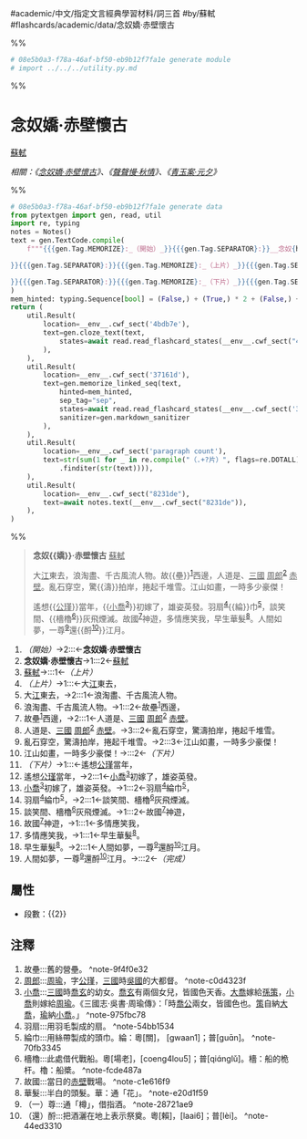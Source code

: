 #academic/中文/指定文言經典學習材料/詞三首 #by/蘇軾 #flashcards/academic/data/念奴嬌·赤壁懷古

%%
```Python
# 08e5b0a3-f78a-46af-bf50-eb9b12f7fa1e generate module
# import ../../../utility.py.md
```
%%

# 念奴嬌·赤壁懷古
<u>蘇軾</u>

_相關：《[念奴嬌·赤壁懷古](念奴嬌·赤壁懷古.md)》、《[聲聲慢·秋情](聲聲慢·秋情.md)》、《[青玉案·元夕](青玉案·元夕.md)》_

%%
```Python
# 08e5b0a3-f78a-46af-bf50-eb9b12f7fa1e generate data
from pytextgen import gen, read, util
import re, typing
notes = Notes()
text = gen.TextCode.compile(
	f"""{{{gen.Tag.MEMORIZE}:_（開始）_}}{{{gen.Tag.SEPARATOR}:}}__念奴{hard("嬌")}·赤壁懷古__{{{gen.Tag.TEXT}: }}{{{gen.Tag.SEPARATOR}:}}<u>蘇軾</u>{{{gen.Tag.TEXT}:

}}{{{gen.Tag.SEPARATOR}:}}{{{gen.Tag.MEMORIZE}:_（上片）_}}{{{gen.Tag.SEPARATOR}:}}大<u>江</u>東去，{{{gen.Tag.SEPARATOR}:}}浪淘盡、千古風流人物。{{{gen.Tag.SEPARATOR}:}}故{hard("壘")}{notes.embed('故壘', '舊的營壘。')}西邊，{{{gen.Tag.SEPARATOR}:}}人道是、<u>三國</u>&nbsp;<u>周郎</u>{notes.embed('<u>周郎</u>', '<u>周瑜</u>，字<u>公瑾</u>，<u>三國</u>時<u>吳國</u>的大都督。')}&nbsp;<u>赤壁</u>。{{{gen.Tag.SEPARATOR}:}}亂石穿空，驚{hard("濤")}拍岸，捲起千堆雪。{{{gen.Tag.SEPARATOR}:}}江山如畫，一時多少豪傑！{{{gen.Tag.TEXT}:

}}{{{gen.Tag.SEPARATOR}:}}{{{gen.Tag.MEMORIZE}:_（下片）_}}{{{gen.Tag.SEPARATOR}:}}遙想{hard("<u>公瑾</u>")}當年，{{{gen.Tag.SEPARATOR}:}}{hard(f"<u>小喬</u>{notes.embed('<u>小喬</u>', '<u>三國</u>時<u>喬玄</u>的幼女。<u>喬玄</u>有兩個女兒，皆國色天香。<u>大喬</u>嫁給<u>孫策</u>，<u>小喬</u>則嫁給<u>周瑜</u>。《三國志‧吳書‧周瑜傳》：「時<u>喬公</u>兩女，皆國色也。<u>策</u>自納<u>大喬</u>，<u>瑜</u>納<u>小喬</u>。」')}")}初嫁了，雄姿英發。{{{gen.Tag.SEPARATOR}:}}羽扇{notes.embed('羽扇', '用羽毛製成的扇。')}{hard("綸")}巾{notes.embed('綸巾', '用絲帶製成的頭巾。綸：粵[關]， [gwaan1]；普[ɡuɑ̄n]。')}，{{{gen.Tag.SEPARATOR}:}}談笑間、{hard(f"檣櫓{notes.embed('檣櫓', '此處借代戰船。粵[場老]，[coeng4lou5]；普[qiɑ́nɡlǔ]。檣：船的桅杆。櫓：船槳。')}")}灰飛煙滅。{{{gen.Tag.SEPARATOR}:}}故國{notes.embed('故國', '當日的<u>赤壁</u>戰場。')}神遊，{{{gen.Tag.SEPARATOR}:}}多情應笑我，{{{gen.Tag.SEPARATOR}:}}早生華髮{notes.embed('華髮', '半白的頭髮。華：通「花」。')}。{{{gen.Tag.SEPARATOR}:}}人間如夢，一尊{notes.embed('（一）尊', '通「樽」，借指酒。')}還{hard(f"酹{notes.embed('（還）酹', '把酒灑在地上表示祭奠。粵[賴]，[laai6]；普[lèi]。')}")}江月。{{{gen.Tag.SEPARATOR}:}}{{{gen.Tag.MEMORIZE}:_（完成）_}}"""
)
mem_hinted: typing.Sequence[bool] = (False,) + (True,) * 2 + (False,) + (True,) * 6 + (False,) + (True,) * 8 + (False,)
return (
	util.Result(
		location=__env__.cwf_sect('4bdb7e'),
		text=gen.cloze_text(text,
			states=await read.read_flashcard_states(__env__.cwf_sect("4bdb7e")),
		),
	),
	util.Result(
		location=__env__.cwf_sect('37161d'),
		text=gen.memorize_linked_seq(text,
			hinted=mem_hinted,
			sep_tag="sep",
			states=await read.read_flashcard_states(__env__.cwf_sect('37161d')),
			sanitizer=gen.markdown_sanitizer
		),
	),
	util.Result(
		location=__env__.cwf_sect('paragraph count'),
		text=str(sum(1 for _ in re.compile("（.+?片）", flags=re.DOTALL)
			.finditer(str(text)))),
	),
	util.Result(
		location=__env__.cwf_sect("8231de"),
		text=await notes.text(__env__.cwf_sect("8231de")),
	),
)
```
%%

<!--08e5b0a3-f78a-46af-bf50-eb9b12f7fa1e generate section="4bdb7e"--><!-- The following content is generated at 2023-03-09T21:28:03.544858+08:00. Any edits will be overridden! -->

> __念奴{{嬌}}·赤壁懷古__ <u>蘇軾</u>
>
> 大<u>江</u>東去，浪淘盡、千古風流人物。故{{壘}}<sup>[1](#^note-9f4f0e32)</sup>西邊，人道是、<u>三國</u>&nbsp;<u>周郎</u><sup>[2](#^note-c0d4323f)</sup>&nbsp;<u>赤壁</u>。亂石穿空，驚{{濤}}拍岸，捲起千堆雪。江山如畫，一時多少豪傑！
>
> 遙想{{<u>公瑾</u>}}當年，{{<u>小喬</u><sup>[3](#^note-975fbc78)</sup>}}初嫁了，雄姿英發。羽扇<sup>[4](#^note-54bb1534)</sup>{{綸}}巾<sup>[5](#^note-70fb3345)</sup>，談笑間、{{檣櫓<sup>[6](#^note-fcde487a)</sup>}}灰飛煙滅。故國<sup>[7](#^note-c1e616f9)</sup>神遊，多情應笑我，早生華髮<sup>[8](#^note-e20d1f59)</sup>。人間如夢，一尊<sup>[9](#^note-28721ae9)</sup>還{{酹<sup>[10](#^note-44ed3310)</sup>}}江月。 <!--SR:!2023-06-17,78,318!2023-05-21,55,318!2023-05-14,46,298!2023-05-20,52,298!2023-05-24,58,318!2023-05-14,50,298!2023-04-29,36,278!2023-05-02,37,278-->

<!--/08e5b0a3-f78a-46af-bf50-eb9b12f7fa1e-->

<!--08e5b0a3-f78a-46af-bf50-eb9b12f7fa1e generate section="37161d"--><!-- The following content is generated at 2023-03-09T21:28:03.530896+08:00. Any edits will be overridden! -->

1. _（開始）_→2:::←__念奴嬌·赤壁懷古__ <!--SR:!2023-11-24,395,258!2023-08-15,422,338-->
2. __念奴嬌·赤壁懷古__→1:::2←<u>蘇軾</u> <!--SR:!2023-04-20,132,254!2023-10-29,362,259-->
3. <u>蘇軾</u>→:::1←_（上片）_ <!--SR:!2023-08-05,412,330!2023-04-17,302,316-->
4. _（上片）_→1:::←大<u>江</u>東去， <!--SR:!2023-11-20,231,239!2024-05-13,571,319-->
5. 大<u>江</u>東去，→2:::1←浪淘盡、千古風流人物。 <!--SR:!2023-11-26,368,239!2024-12-23,667,279-->
6. 浪淘盡、千古風流人物。→1:::2←故壘<sup>[1](#^note-9f4f0e32)</sup>西邊， <!--SR:!2023-12-25,283,250!2023-11-24,306,210-->
7. 故壘<sup>[1](#^note-9f4f0e32)</sup>西邊，→2:::1←人道是、<u>三國</u>&nbsp;<u>周郎</u><sup>[2](#^note-c0d4323f)</sup>&nbsp;<u>赤壁</u>。 <!--SR:!2023-06-18,170,239!2024-06-09,519,259-->
8. 人道是、<u>三國</u>&nbsp;<u>周郎</u><sup>[2](#^note-c0d4323f)</sup>&nbsp;<u>赤壁</u>。→3:::2←亂石穿空，驚濤拍岸，捲起千堆雪。 <!--SR:!2024-06-17,526,259!2023-06-28,303,259-->
9. 亂石穿空，驚濤拍岸，捲起千堆雪。→2:::3←江山如畫，一時多少豪傑！ <!--SR:!2023-12-04,376,239!2023-08-21,209,219-->
10. 江山如畫，一時多少豪傑！→:::2←_（下片）_ <!--SR:!2024-05-20,578,316!2024-06-19,527,259-->
11. _（下片）_→1:::←遙想<u>公瑾</u>當年， <!--SR:!2024-05-10,497,259!2023-08-20,224,279-->
12. 遙想<u>公瑾</u>當年，→2:::1←<u>小喬</u><sup>[3](#^note-975fbc78)</sup>初嫁了，雄姿英發。 <!--SR:!2023-06-12,164,239!2023-06-30,311,270-->
13. <u>小喬</u><sup>[3](#^note-975fbc78)</sup>初嫁了，雄姿英發。→1:::2←羽扇<sup>[4](#^note-54bb1534)</sup>綸巾<sup>[5](#^note-70fb3345)</sup>， <!--SR:!2023-08-05,289,239!2023-11-18,394,259-->
14. 羽扇<sup>[4](#^note-54bb1534)</sup>綸巾<sup>[5](#^note-70fb3345)</sup>，→2:::1←談笑間、檣櫓<sup>[6](#^note-fcde487a)</sup>灰飛煙滅。 <!--SR:!2023-09-21,319,239!2023-06-16,168,239-->
15. 談笑間、檣櫓<sup>[6](#^note-fcde487a)</sup>灰飛煙滅。→1:::2←故國<sup>[7](#^note-c1e616f9)</sup>神遊， <!--SR:!2024-05-22,440,239!2023-10-08,189,199-->
16. 故國<sup>[7](#^note-c1e616f9)</sup>神遊，→1:::1←多情應笑我， <!--SR:!2023-12-12,409,259!2023-06-08,163,239-->
17. 多情應笑我，→1:::1←早生華髮<sup>[8](#^note-e20d1f59)</sup>。 <!--SR:!2024-06-08,518,259!2023-07-18,329,279-->
18. 早生華髮<sup>[8](#^note-e20d1f59)</sup>。→2:::1←人間如夢，一尊<sup>[9](#^note-28721ae9)</sup>還酹<sup>[10](#^note-44ed3310)</sup>江月。 <!--SR:!2023-11-28,371,239!2023-07-11,96,230-->
19. 人間如夢，一尊<sup>[9](#^note-28721ae9)</sup>還酹<sup>[10](#^note-44ed3310)</sup>江月。→:::2←_（完成）_ <!--SR:!2026-09-11,1253,330!2023-07-07,311,259-->

<!--/08e5b0a3-f78a-46af-bf50-eb9b12f7fa1e-->

## 屬性

- 段數：{{<!--08e5b0a3-f78a-46af-bf50-eb9b12f7fa1e generate section="paragraph count"--><!-- The following content is generated at 2023-03-01T10:52:41.455543+08:00. Any edits will be overridden! -->2<!--/08e5b0a3-f78a-46af-bf50-eb9b12f7fa1e-->}} <!--SR:!2023-06-02,65,318-->

## 注釋

<!--08e5b0a3-f78a-46af-bf50-eb9b12f7fa1e generate section="8231de"--><!-- The following content is generated at 2023-03-09T21:28:03.558821+08:00. Any edits will be overridden! -->

1. 故壘:::舊的營壘。 ^note-9f4f0e32 <!--SR:!2023-05-21,44,243!2023-05-25,55,303-->
2. <u>周郎</u>:::<u>周瑜</u>，字<u>公瑾</u>，<u>三國</u>時<u>吳國</u>的大都督。 ^note-c0d4323f <!--SR:!2023-04-18,8,250!2023-05-16,35,283-->
3. <u>小喬</u>:::<u>三國</u>時<u>喬玄</u>的幼女。<u>喬玄</u>有兩個女兒，皆國色天香。<u>大喬</u>嫁給<u>孫策</u>，<u>小喬</u>則嫁給<u>周瑜</u>。《三國志‧吳書‧周瑜傳》：「時<u>喬公</u>兩女，皆國色也。<u>策</u>自納<u>大喬</u>，<u>瑜</u>納<u>小喬</u>。」 ^note-975fbc78 <!--SR:!2023-04-18,20,224!2023-06-18,79,324-->
4. 羽扇:::用羽毛製成的扇。 ^note-54bb1534 <!--SR:!2023-05-19,51,301!2023-06-14,75,321-->
5. 綸巾:::用絲帶製成的頭巾。綸：粵[關]， [gwaan1]；普[ɡuɑ̄n]。 ^note-70fb3345 <!--SR:!2023-05-06,41,281!2023-06-15,76,321-->
6. 檣櫓:::此處借代戰船。粵[場老]，[coeng4lou5]；普[qiɑ́nɡlǔ]。檣：船的桅杆。櫓：船槳。 ^note-fcde487a <!--SR:!2023-06-02,51,244!2023-06-19,80,324-->
7. 故國:::當日的<u>赤壁</u>戰場。 ^note-c1e616f9 <!--SR:!2023-05-19,42,243!2023-05-18,54,303-->
8. 華髮:::半白的頭髮。華：通「花」。 ^note-e20d1f59 <!--SR:!2023-04-14,16,241!2023-06-16,77,321-->
9. （一）尊:::通「樽」，借指酒。 ^note-28721ae9 <!--SR:!2023-05-14,39,241!2023-05-22,52,301-->
10. （還）酹:::把酒灑在地上表示祭奠。粵[賴]，[laai6]；普[lèi]。 ^note-44ed3310 <!--SR:!2023-05-01,33,244!2023-05-23,53,304-->

<!--/08e5b0a3-f78a-46af-bf50-eb9b12f7fa1e-->
